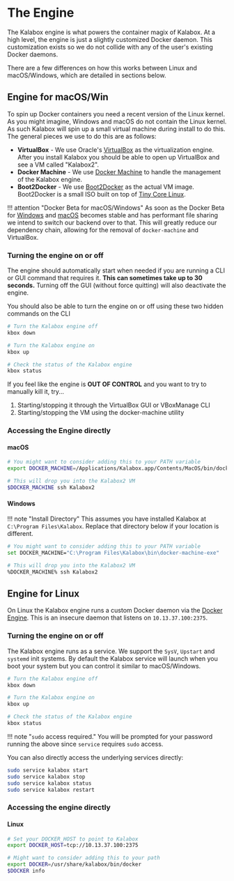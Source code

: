
The Engine
==========

The Kalabox engine is what powers the container magix of Kalabox. At a high level, the engine is just a slightly customized Docker daemon. This customization exists so we do not collide with any of the user's existing Docker daemons.

There are a few differences on how this works between Linux and macOS/Windows, which are detailed in sections below.

Engine for macOS/Win
--------------------

To spin up Docker containers you need a recent version of the Linux kernel. As you might imagine, Windows and macOS do not contain the Linux kernel. As such Kalabox will spin up a small virtual machine during install to do this. The general pieces we use to do this are as follows:

* **VirtualBox** - We use Oracle's [VirtualBox](http://virtualbox.org) as the virtualization engine. After you install Kalabox you should be able to open up VirtualBox and see a VM called "Kalabox2".
* **Docker Machine** - We use [Docker Machine](https://docs.docker.com/machine/) to handle the management of the Kalabox engine.
* **Boot2Docker** - We use [Boot2Docker](https://github.com/boot2docker/boot2docker) as the actual VM image. Boot2Docker is a small ISO built on top of [Tiny Core Linux](http://tinycorelinux.net/).

!!! attention "Docker Beta for macOS/Windows"
    As soon as the Docker Beta for [Windows](https://docs.docker.com/docker-for-windows/) and [macOS](https://docs.docker.com/docker-for-mac/) becomes stable and has performant file sharing we intend to switch our backend over to that. This will greatly reduce our dependency chain, allowing for the removal of `docker-machine` and VirtualBox.

### Turning the engine on or off

The engine should automatically start when needed if you are running a CLI or GUI command that requires it. **This can sometimes take up to 30 seconds.** Turning off the GUI (without force quitting) will also deactivate the engine.

You should also be able to turn the engine on or off using these two hidden commands on the CLI

```bash
# Turn the Kalabox engine off
kbox down

# Turn the Kalabox engine on
kbox up

# Check the status of the Kalabox engine
kbox status
```

If you feel like the engine is **OUT OF CONTROL** and you want to try to manually kill it, try...

  1. Starting/stopping it through the VirtualBox GUI or VBoxManage CLI
  2. Starting/stopping the VM using the docker-machine utility

### Accessing the Engine directly

#### macOS

```bash
# You might want to consider adding this to your PATH variable
export DOCKER_MACHINE=/Applications/Kalabox.app/Contents/MacOS/bin/docker-machine

# This will drop you into the Kalabox2 VM
$DOCKER_MACHINE ssh Kalabox2
```

#### Windows

!!! note "Install Directory"
    This assumes you have installed Kalabox at `C:\Program Files\Kalabox`. Replace
    that directory below if your location is different.

```bash
# You might want to consider adding this to your PATH variable
set DOCKER_MACHINE="C:\Program Files\Kalabox\bin\docker-machine-exe"

# This will drop you into the Kalabox2 VM
%DOCKER_MACHINE% ssh Kalabox2
```

Engine for Linux
----------------

On Linux the Kalabox engine runs a custom Docker daemon via the [Docker Engine](https://www.Docker.com/products/docker-engine). This is an insecure daemon that listens on `10.13.37.100:2375`.

### Turning the engine on or off

The Kalabox engine runs as a service. We support the `SysV`, `Upstart` and `systemd` init systems. By default the Kalabox service will launch when you boot your system but you can control it similar to macOS/Windows.

```bash
# Turn the Kalabox engine off
kbox down

# Turn the Kalabox engine on
kbox up

# Check the status of the Kalabox engine
kbox status
```

!!! note "`sudo` access required."
    You will be prompted for your password running the above since `service` requires `sudo` access.

You can also directly access the underlying services directly:

```bash
sudo service kalabox start
sudo service kalabox stop
sudo service kalabox status
sudo service kalabox restart
```

### Accessing the engine directly

#### Linux

```bash
# Set your DOCKER_HOST to point to Kalabox
export DOCKER_HOST=tcp://10.13.37.100:2375

# Might want to consider adding this to your path
export DOCKER=/usr/share/kalabox/bin/docker
$DOCKER info
```
